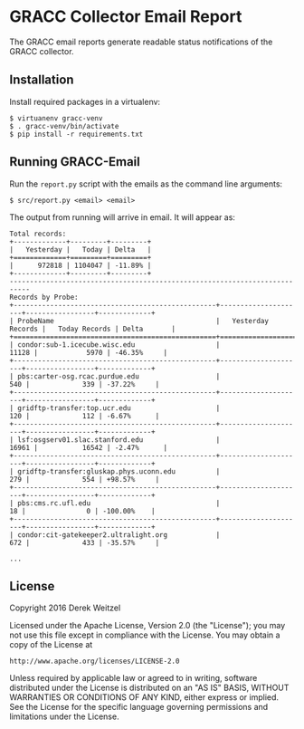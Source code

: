 GRACC Collector Email Report
============================

The GRACC email reports generate readable status notifications of the GRACC collector.


Installation
------------

Install required packages in a virtualenv:
```
$ virtuanenv gracc-venv
$ . gracc-venv/bin/activate
$ pip install -r requirements.txt
```

Running GRACC-Email
-------------------

Run the `report.py` script with the emails as the command line arguments:
```
$ src/report.py <email> <email>
```

The output from running will arrive in email.  It will appear as:
```
Total records:
+-------------+---------+---------+
|   Yesterday |   Today | Delta   |
+=============+=========+=========+
|      972818 | 1104047 | -11.89% |
+-------------+---------+---------+
---------------------------------------------------------------------------
Records by Probe:
+--------------------------------------------------+---------------------+-----------------+-------------+
| ProbeName                                        |   Yesterday Records |   Today Records | Delta       |
+==================================================+=====================+=================+=============+
| condor:sub-1.icecube.wisc.edu                    |               11128 |            5970 | -46.35%     |
+--------------------------------------------------+---------------------+-----------------+-------------+
| pbs:carter-osg.rcac.purdue.edu                   |                 540 |             339 | -37.22%     |
+--------------------------------------------------+---------------------+-----------------+-------------+
| gridftp-transfer:top.ucr.edu                     |                 120 |             112 | -6.67%      |
+--------------------------------------------------+---------------------+-----------------+-------------+
| lsf:osgserv01.slac.stanford.edu                  |               16961 |           16542 | -2.47%      |
+--------------------------------------------------+---------------------+-----------------+-------------+
| gridftp-transfer:gluskap.phys.uconn.edu          |                 279 |             554 | +98.57%     |
+--------------------------------------------------+---------------------+-----------------+-------------+
| pbs:cms.rc.ufl.edu                               |                  18 |               0 | -100.00%    |
+--------------------------------------------------+---------------------+-----------------+-------------+
| condor:cit-gatekeeper2.ultralight.org            |                 672 |             433 | -35.57%     |

...
```

License
-------
Copyright 2016 Derek Weitzel

Licensed under the Apache License, Version 2.0 (the "License");
you may not use this file except in compliance with the License.
You may obtain a copy of the License at

    http://www.apache.org/licenses/LICENSE-2.0

Unless required by applicable law or agreed to in writing, software
distributed under the License is distributed on an "AS IS" BASIS,
WITHOUT WARRANTIES OR CONDITIONS OF ANY KIND, either express or implied.
See the License for the specific language governing permissions and
limitations under the License.